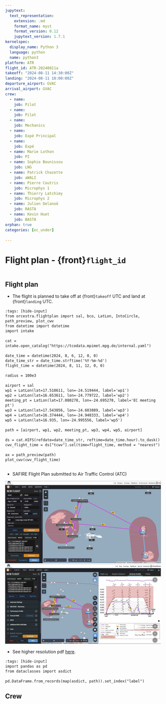 ```yaml
---
jupytext:
  text_representation:
    extension: .md
    format_name: myst
    format_version: 0.12
    jupytext_version: 1.7.1
kernelspec:
  display_name: Python 3
  language: python
  name: python3
platform: ATR
flight_id: ATR-20240811a
takeoff: "2024-08-11 14:30:00Z"
landing: "2024-08-11 18:00:00Z"
departure_airport: GVAC
arrival_airport: GVAC
crew:
  - name:
    job: Pilot
  - name: 
    job: Pilot
  - name: 
    job: Mechanics
  - name: 
    job: Expé Principal
  - name:  
    job: Expé 
  - name: Marie Lothon
    job: PI
  - name: Sophie Bounissou
    job: LNG
  - name: Patrick Chazette
    job: aWALI
  - name: Pierre Coutris
    job: Microphys 1
  - name: Thierry Latchimy
    job: Microphys 2
  - name: Julien Delanoë
    job: RASTA
  - name: Kevin Huet
    job: BASTA
orphan: true
categories: [ec_under]

---
```


# Flight plan - {front}`flight_id`

```{badges}
```

## Flight plan
* The flight is planned to take off at {front}`takeoff` UTC and land at {front}`landing` UTC.

```{code-cell} python3
:tags: [hide-input]
from orcestra.flightplan import sal, bco, LatLon, IntoCircle, path_preview, plot_cwv
from datetime import datetime
import intake

cat = intake.open_catalog("https://tcodata.mpimet.mpg.de/internal.yaml")

date_time = datetime(2024, 8, 6, 12, 0, 0)
date_time_str = date_time.strftime('%Y-%m-%d')
flight_time = datetime(2024, 8, 11, 12, 0, 0)

radius = 100e3

airport = sal
wp1 = LatLon(lat=17.518611, lon=-24.519444, label='wp1')
wp2 = LatLon(lat=16.653611, lon=-24.779722, label='wp2')
meeting_pt = LatLon(lat=17.080278, lon=-24.695278, label='EC meeting pt')
wp3 = LatLon(lat=17.543056, lon=-24.603889, label='wp3')
wp4 = LatLon(lat=16.374444, lon=-24.948333, label='wp4')
wp5 = LatLon(lat=16.935, lon=-24.995556, label='wp5')

path = [airport, wp1, wp2, meeting_pt, wp3, wp4, wp5, airport]

ds = cat.HIFS(refdate=date_time_str, reftime=date_time.hour).to_dask()
cwv_flight_time = ds["tcwv"].sel(time=flight_time, method = "nearest")

ax = path_preview(path)
plot_cwv(cwv_flight_time)


```
* SAFIRE Flight Plan submitted to Air Traffic Control (ATC)

![Page 1](./SAFIRE-ATR-20240811a-1.jpg)
![Page 2](./SAFIRE-ATR-20240811a-2.jpg)

* See higher resolution pdf [here](./SAFIRE-ATR-20240811a.pdf). 


```{code-cell} python3
:tags: [hide-input]
import pandas as pd
from dataclasses import asdict

pd.DataFrame.from_records(map(asdict, path)).set_index("label")
```

## Crew

```{crew}
```